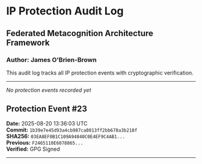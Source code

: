 ﻿# IP Protection Audit Log

## Federated Metacognition Architecture Framework
### Author: James O'Brien-Brown

This audit log tracks all IP protection events with cryptographic verification.

---

*No protection events recorded yet*

## Protection Event #23
**Date:** 2025-08-20 13:36:03 UTC  
**Commit:** `1b39e7e45d93a4cb987ca8013ff2bb678a3b218f`  
**SHA256:** `03EA8EF0B1C109A94840C0E4EF9C4AB1...`  
**Previous:** `F2465110E6078865...`  
**Verified:**  GPG Signed

---
